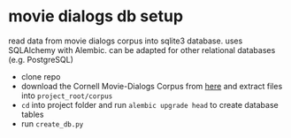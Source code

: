 # movie dialogs db setup

read data from movie dialogs corpus into sqlite3 database. uses SQLAlchemy with Alembic. can be adapted for other relational databases (e.g. PostgreSQL)

* clone repo
* download the Cornell Movie-Dialogs Corpus from [here](http://www.cs.cornell.edu/~cristian/Cornell_Movie-Dialogs_Corpus.html) and extract files into `project_root/corpus`
* `cd` into project folder and run `alembic upgrade head` to create database tables
* run `create_db.py`

